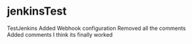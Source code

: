 # jenkinsTest
TestJenkins
Added Webhook configuration
Removed all the comments
Added comments
I think its finally worked
